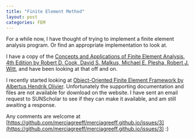 ```yaml
---
title: "Finite Element Method"
layout: post
categories: FEM
---
```


For a while now, I have thought of trying to implement a finite element analysis program.  Or find an appropriate implementation to look at.

I have a copy of the [Concepts and Applications of Finite Element Analysis, 4th Edition by Robert D. Cook, David S. Malkus, Michael E. Plesha, Robert J. Witt](https://www.wiley.com/en-us/Concepts+and+Applications+of+Finite+Element+Analysis%2C+4th+Edition-p-9780471356059), and have been looking at that off and on. 

I recently started looking at [Object-Oriented Finite Element Framework by Albertus Hendrik Olivier](https://scholar.sun.ac.za/handle/10019.1/52971).  Unfortunately the supporting documentation and files are not available for download on the website.  I have sent an email request to SUNScholar to see if they can make it available, and am still awaiting a response.

Any comments are welcome at [https://github.com/merciagreeff/merciagreeff.github.io/issues/3](https://github.com/merciagreeff/merciagreeff.github.io/issues/3) :)

